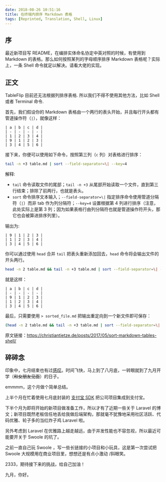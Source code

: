 ```yaml
---
date: 2018-08-26 10:51:16
title: 在终端内排序 Markdown 表格
tags: [Reprinted, Translation, Shell, Linux]
---
```


## 序

最近新项目写 README，在编排实体命名协定中英对照的时候，有使用到 Markdown 的表格。那么如何按照某列的字母顺序排序 Markdown 表格呢？实际上，一条 Shell 命令就足以解决。请看大佬的实现。

## 正文

TableFlip 目前还无法根据列排序表格. 所以我们不得不使用其他方法，比如 Shell 或者 Terminal 命令.

首先，我们假设你的 Markdown 表格由一个两行的表头开始，并且每行开头都有管道操作符（`|`），就像这样：

```
| a | b | c | d |
| - | - | - | - |
| 1 | 2 | 3 | 4 |
| 9 | 1 | 2 | 3 |
| 3 | 4 | 5 | 6 |
```

接下来，你便可以使用如下命令，按照第三列（`c` 列）对表格进行排序：

```bash
tail -n +3 table.md | sort --field-separator=\| --key=4
```

解释:

- `tail` 命令读取文件的尾部；`tail -n +3` 从尾部开始读取一个文件，直到第三行结束；排除了前两行，也就是表头。
- `sort` 命令排序文本输入；`--field-separator=\|` 指定排序命令使用管道分隔符（`|`）而非 tab 作为列分隔符；`--key=4` 设置根据第 4 列进行排序（注意，此处实际上是第 3 列；因为如果表格行由列分隔符也就是管道操作符开头，那它也会被算进排序列里）。

输出为:

```
| 9 | 1 | 2 | 3 |
| 1 | 2 | 3 | 4 |
| 3 | 4 | 5 | 6 |
```

你可以通过使用 `head` 合并 `tail` 把表头重新添加回去，`head` 命令将会输出文件的开头两行。

```bash
head -n 2 table.md && tail -n +3 table.md | sort --field-separator=\| --key=4
```

就是这样：

```
| a | b | c | d |
| - | - | - | - |
| 9 | 1 | 2 | 3 |
| 1 | 2 | 3 | 4 |
| 3 | 4 | 5 | 6 |
```

最后，只需要使用 `> sorted_file.md` 把输出重定向到一个新文件即可保存：

```bash
(head -n 2 table.md && tail -n +3 table.md | sort --field-separator=\| --key=4) > sorted_table.md
```

原文链接：<https://christiantietze.de/posts/2017/05/sort-markdown-tables-shell/>

## 碎碎念

印象中，七月结束也有过[感叹](https://wi1dcard.dev/posts/git-randomize-commit-message/)。时间飞快，马上到了八月底，一转眼就到了九月开学（<del>和女朋友见面</del>）的日子。

emmmm，这个月做个简单总结。

上半个月在忙着使用七月底封装的 [支付宝 SDK](https://github.com/wi1dcard/alipay-sdk-php) 把公司项目集成到支付宝。

下半个月为即将开始的新项目做准备工作，所以才有了近期一些关于 Laravel 的博文；新项目既然老板信任地丢给我做后端架构，那就毫不犹豫地采用社区活跃、代码优雅、轮子多的当红炸子鸡 Laravel 啦。

另外考虑到 Laravel 在优雅路上越走越远，由于并发性能也不容忽视，所以最近可能要开关于 Swoole 的坑了。

之前一直自己玩 Swoole ，写一些长链接的小项目和小玩具，这是第一次尝试把 Swoole 大规模用在商业项目里，想想还是有点小激动 /斜眼笑。

2333，期待接下来的挑战，给自己加油！

九月，你好。
